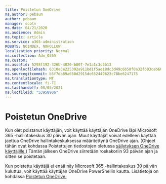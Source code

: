 ```yaml
---
title: Poistetun OneDrive
ms.author: pebaum
author: pebaum
manager: scotv
ms.date: 04/21/2020
ms.audience: Admin
ms.topic: article
ms.service: o365-administration
ROBOTS: NOINDEX, NOFOLLOW
localization_priority: Normal
ms.collection: Adm_O365
ms.custom: ''
ms.assetid: 5298f192-326b-4820-b007-7e1a1c3c2b13
ms.openlocfilehash: 6310e3e225392a911bd1f5ae18dc3d49c6b50f0a32f603ceb60816657d5b3fc6
ms.sourcegitcommit: b5f7da89a650d2915dc652449623c78be6247175
ms.translationtype: MT
ms.contentlocale: fi-FI
ms.lasthandoff: 08/05/2021
ms.locfileid: "53958906"
---
```

# <a name="restore-a-deleted-onedrive"></a>Poistetun OneDrive

Kun olet poistanut käyttäjän, voit käyttää käyttäjän OneDrive läpi Microsoft 365 -hallintakeskus 30 päivän ajan. Muut käyttäjät voivat edelleen käyttää jaettua OneDrive hallintakeskuksessa määritettynä OneDrive ajan. (Ohjeet tähän ovat kohdassa Poistettujen tiedostojen oletussa [säilytyksen OneDrive käyttäjille.)](https://go.microsoft.com/fwlink/?linkid=874267) Tämän jälkeen OneDrive siirretään roskakoriin 93 päivän ajan ja sitten se poistetaan.
  
Kun poistettu käyttäjä ei enää näy Microsoft 365 -hallintakeskus 30 päivän kuluttua, voit käyttää käyttäjän OneDrive PowerShellin kautta. Lisätietoja on kohdassa [Poistetun OneDrive.](https://go.microsoft.com/fwlink/?linkid=874269)
  

